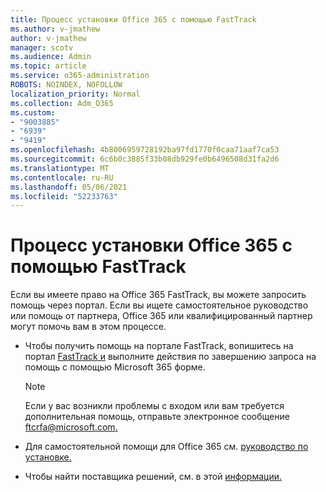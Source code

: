 ```yaml
---
title: Процесс установки Office 365 с помощью FastTrack
ms.author: v-jmathew
author: v-jmathew
manager: scotv
ms.audience: Admin
ms.topic: article
ms.service: o365-administration
ROBOTS: NOINDEX, NOFOLLOW
localization_priority: Normal
ms.collection: Adm_O365
ms.custom:
- "9003885"
- "6939"
- "9419"
ms.openlocfilehash: 4b8006959728192ba97fd1770f0caa71aaf7ca53
ms.sourcegitcommit: 6c6b0c3885f33b08db929fe0b6496508d31fa2d6
ms.translationtype: MT
ms.contentlocale: ru-RU
ms.lasthandoff: 05/06/2021
ms.locfileid: "52233763"
---
```

# <a name="guided-office-365-setup-process-with-fasttrack"></a>Процесс установки Office 365 с помощью FastTrack

Если вы имеете право на Office 365 FastTrack, вы можете запросить помощь через портал. Если вы ищете самостоятельное руководство или помощь от партнера, Office 365 или квалифицированный партнер могут помочь вам в этом процессе.

- Чтобы получить помощь на портале FastTrack, вопишитесь на портал [FastTrack и](https://go.microsoft.com/fwlink/?linkid=2125443) выполните действия по завершению запроса на помощь с помощью Microsoft 365 форме.

    > [!NOTE]
    > Если у вас возникли проблемы с входом или вам требуется дополнительная помощь, отправьте электронное сообщение [ftcrfa@microsoft.com.](mailto:ftcrfa@microsoft.com)

- Для самостоятельной помощи для Office 365 см. [руководство по установке.](https://go.microsoft.com/fwlink/?linkid=2125827)
- Чтобы найти поставщика решений, см. в этой [информации.](https://go.microsoft.com/fwlink/?linkid=2125918)